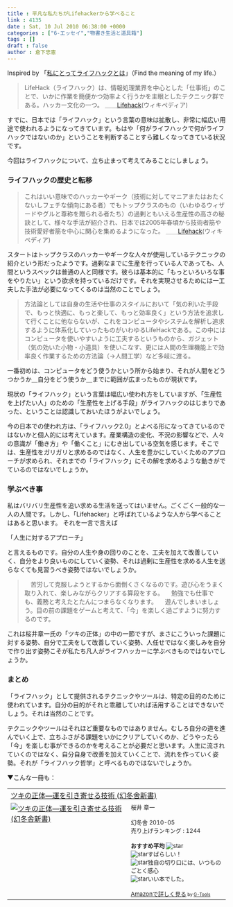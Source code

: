 ```yaml
---
title : 平凡な私たちがLifehackerから学べること
link : 4135
date : Sat, 10 Jul 2010 06:38:00 +0000
categories : ["6-エッセイ","物書き生活と道具箱"]
tags : []
draft : false
author : 倉下忠憲
---
```


Inspired by 「<a href="http://kazumoto.jp/?p=269">私にとってライフハックとは</a>」（Find the meaning of my life.）

<blockquote>
LifeHack（ライフハック）は、情報処理業界を中心とした「仕事術」のことで、いかに作業を簡便かつ効率よく行うかを主眼としたテクニック群である。ハッカー文化の一つ。
	＿＿<a href="http://ja.wikipedia.org/wiki/Lifehack">Lifehack</a>(ウィキペディア)
</blockquote>

すでに、日本では「ライフハック」という言葉の意味は拡散し、非常に幅広い用途で使われるようになってきています。もはや「何がライフハックで何がライフハックではないのか」ということを判断することすら難しくなってきている状況です。

今回はライフハックについて、立ち止まって考えてみることにしましょう。

<h3>ライフハックの歴史と転移</h3>
<blockquote>
これはいい意味でのハッカーやギーク（技術に対してマニアまたはおたくないしフェチな傾向にある者）でもトップクラスのもの（いわゆるウィザードやグルと尊称を贈られる者たち）の過剰ともいえる生産性の高さの秘訣として、様々な手法が紹介され、日本では2005年春頃から技術者筋や技術愛好者筋を中心に関心を集めるようになった。
	＿＿<a href="http://ja.wikipedia.org/wiki/Lifehack">Lifehack</a>(ウィキペディア)
</blockquote>

スタートはトップクラスのハッカーやギークな人々が使用しているテクニックの紹介という形だったようです。過剰なまでに生産を行っている人であっても、人間というスペックは普通の人と同様です。彼らは基本的に「もっといろいろな事をやりたい」という欲求を持っているだけです。それを実現させるためには一工夫した手法が必要になってくるのは当然のことでしょう。

<blockquote>
方法論としては自身の生活や仕事のスタイルにおいて「気の利いた手段で、もっと快適に、もっと楽して、もっと効率良く」という方法を追求して行くことに他ならないが、これをコンピュータやシステムを解析し追求するように体系化していったものがいわゆるLifeHackである。この中にはコンピュータを使いやすいように工夫するというものから、ガジェット（気の効いた小物・小道具）を使いこなす、更には人間の生理機能上で効率良く作業するための方法論（→人間工学）など多岐に渡る。
</blockquote>

一番初めは、コンピュータをどう使うかという所から始まり、それが人間をどうつかうか＿自分をどう使うか＿までに範囲が広まったものが現状です。

現状の「ライフハック」という言葉は幅広い使われ方をしていますが、「生産性を上げたい人」のための「生産性を上げる手段」がライフハックのはじまりであった、ということは認識しておいたほうがよいでしょう。

今の日本での使われ方は、「ライフハック2.0」とよべる形になってきているのではないかと個人的には考えています。産業構造の変化、不況の影響などで、人々の意識が「働き方」や「働くこと」にむき出している空気を感じます。そこでは、生産性をガリガリと求めるのではなく、人生を豊かにしていくためのアプローチが求められ、それまでの「ライフハック」にその解を求めるような動きがでているのではないでしょうか。

<h3>学ぶべき事</h3>
私はバリバリ生産性を追い求める生活を送ってはいません。ごくごく一般的な一人の人間です。しかし、「Lifehacker」と呼ばれているような人から学べることはあると思います。
それを一言で言えば

「人生に対するアプローチ」

と言えるものです。自分の人生や身の回りのことを、工夫を加えて改善していく、自分をより良いものにしていく姿勢、それは過剰に生産性を求める人生を送らなくても見習うべき姿勢ではないでしょうか。

<blockquote>
　苦労して克服しようとするから面倒くさくなるのです。遊び心をうまく取り入れて、楽しみながらクリアする算段をする。
　勉強でも仕事でも、義務と考えたとたんにつまらなくなります。
　遊んでしまいましょう。目の前の課題をゲームと考えて、「今」を楽しく過ごすように努力するのです。
</blockquote>

これは桜井章一氏の「ツキの正体」の中の一節ですが、まさにこういった課題に対する姿勢、自分で工夫をして改善していく姿勢、人任せではなく楽しみを自分で作り出す姿勢こそが私たち凡人がライフハッカーに学ぶべきものではないでしょうか。

<h3>まとめ</h3>
「ライフハック」として提供されるテクニックやツールは、特定の目的のために使われています。自分の目的がそれと乖離していれば活用することはできないでしょう。それは当然のことです。

テクニックやツールはそれほど重要なものではありません。むしろ自分の道を進んでいく上で、立ちふさがる課題をいかにクリアしていくのか、どうやったら「今」を楽しむ事ができるのかを考えることが必要だと思います。人生に流されていくのではなく、自分自身で改善を加えていくことで、流れを作っていく姿勢。それが「ライフハック哲学」と呼べるものではないでしょうか。

▼こんな一冊も：
<table  border="0" cellpadding="5"><tr><td colspan="2"><a href="http://www.amazon.co.jp/%E3%83%84%E3%82%AD%E3%81%AE%E6%AD%A3%E4%BD%93%E2%80%95%E9%81%8B%E3%82%92%E5%BC%95%E3%81%8D%E5%AF%84%E3%81%9B%E3%82%8B%E6%8A%80%E8%A1%93-%E5%B9%BB%E5%86%AC%E8%88%8E%E6%96%B0%E6%9B%B8-%E6%A1%9C%E4%BA%95-%E7%AB%A0%E4%B8%80/dp/4344981677%3FSubscriptionId%3D15SMZCTB9V8NGR2TW082%26tag%3Drashita1000-22%26linkCode%3Dxm2%26camp%3D2025%26creative%3D165953%26creativeASIN%3D4344981677" target="_top">ツキの正体―運を引き寄せる技術 (幻冬舎新書)</a><img src="http://www.assoc-amazon.jp/e/ir?t=rashita1000-22&l=ur2&o=9" width="1" height="1" style="border: none;" alt="" /></td></tr><tr><td valign="top"><a href="http://www.amazon.co.jp/%E3%83%84%E3%82%AD%E3%81%AE%E6%AD%A3%E4%BD%93%E2%80%95%E9%81%8B%E3%82%92%E5%BC%95%E3%81%8D%E5%AF%84%E3%81%9B%E3%82%8B%E6%8A%80%E8%A1%93-%E5%B9%BB%E5%86%AC%E8%88%8E%E6%96%B0%E6%9B%B8-%E6%A1%9C%E4%BA%95-%E7%AB%A0%E4%B8%80/dp/4344981677%3FSubscriptionId%3D15SMZCTB9V8NGR2TW082%26tag%3Drashita1000-22%26linkCode%3Dxm2%26camp%3D2025%26creative%3D165953%26creativeASIN%3D4344981677" target="_top"><img src="http://ecx.images-amazon.com/images/I/41x9L9FEz4L._SL160_.jpg" border="0" alt="ツキの正体―運を引き寄せる技術 (幻冬舎新書)" /></a></td><td valign="top"><font size="-1">桜井 章一 <br /><br />幻冬舎  2010-05<br />売り上げランキング : 1244<br /><br /><strong>おすすめ平均  </strong><img src="http://g-images.amazon.com/images/G/01/detail/stars-3-5.gif" alt="star" /><br /><img src="http://g-images.amazon.com/images/G/01/detail/stars-5-0.gif" alt="star" />すばらしい！<br /><img src="http://g-images.amazon.com/images/G/01/detail/stars-4-0.gif" alt="star" />独自の切り口には、いつものごとく感心<br /><img src="http://g-images.amazon.com/images/G/01/detail/stars-3-0.gif" alt="star" />いい本でした。<br /><br /><a href="http://www.amazon.co.jp/%E3%83%84%E3%82%AD%E3%81%AE%E6%AD%A3%E4%BD%93%E2%80%95%E9%81%8B%E3%82%92%E5%BC%95%E3%81%8D%E5%AF%84%E3%81%9B%E3%82%8B%E6%8A%80%E8%A1%93-%E5%B9%BB%E5%86%AC%E8%88%8E%E6%96%B0%E6%9B%B8-%E6%A1%9C%E4%BA%95-%E7%AB%A0%E4%B8%80/dp/4344981677%3FSubscriptionId%3D15SMZCTB9V8NGR2TW082%26tag%3Drashita1000-22%26linkCode%3Dxm2%26camp%3D2025%26creative%3D165953%26creativeASIN%3D4344981677" target="_top">Amazonで詳しく見る</a></font><font size="-2"> by <a href="http://www.goodpic.com/mt/aws/index.html" >G-Tools</a></font></td></tr></table>

